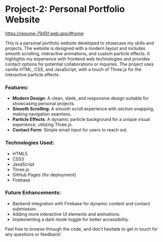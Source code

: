 # Project-2: Personal Portfolio Website

https://resume-7945f.web.app/#home

This is a personal portfolio website developed to showcase my skills and projects. The website is designed with a modern layout and includes smooth scrolling, interactive animations, and custom particle effects. It highlights my experience with frontend web technologies and provides contact options for potential collaborations or inquiries. The project uses vanilla HTML, CSS, and JavaScript, with a touch of Three.js for the interactive particle effects.

### Features:
- **Modern Design**: A clean, sleek, and responsive design suitable for showcasing personal projects.
- **Smooth Scrolling**: A smooth scroll experience with section snapping, making navigation seamless.
- **Particle Effects**: A dynamic particle background for a unique visual experience, utilizing Three.js.
- **Contact Form**: Simple email input for users to reach out.
  
### Technologies Used:
- HTML5
- CSS3
- JavaScript
- Three.js
- GitHub Pages (for deployment)
- Firebase

### Future Enhancements:
- Backend integration with Firebase for dynamic content and contact submission.
- Adding more interactive UI elements and animations.
- Implementing a dark mode toggle for better accessibility.
  
Feel free to browse through the code, and don't hesitate to get in touch for any questions or feedback!

